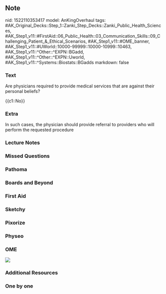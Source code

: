 ## Note
nid: 1522110353417
model: AnKingOverhaul
tags: #AK_Original_Decks::Step_1::Zanki_Step_Decks::Zanki_Public_Health_Sciences, #AK_Step1_v11::#FirstAid::06_Public_Health::03_Communication_Skills::09_Challenging_Patient_&_Ethical_Scenarios, #AK_Step1_v11::#OME_banner, #AK_Step1_v11::#UWorld::10000-99999::10000-10999::10463, #AK_Step1_v11::^Other::^EXPN::BGadd, #AK_Step1_v11::^Other::^EXPN::Uworld, #AK_Step1_v11::^Systems::Biostats::BGadds
markdown: false

### Text
Are physicians required to provide medical services that are
against their personal beliefs?
<div>
  {{c1::No}}
</div>

### Extra
In such cases, the physician should provide referral to providers who will perform the requested procedure

### Lecture Notes


### Missed Questions


### Pathoma


### Boards and Beyond


### First Aid


### Sketchy


### Pixorize


### Physeo


### OME
<div class="ome-widget">
  <a href="https://onlinemeded.org?ref=anki"><img src=
  "_OME_AnkiFlashcards_General_4.png"></a>
</div>

### Additional Resources


### One by one

